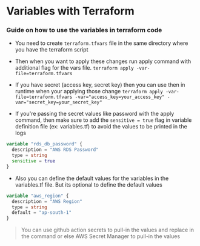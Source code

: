 # Variables with Terraform

### Guide on how to use the variables in terraform code

- You need to create `terraform.tfvars` file in the same directory where you have the terraform script

- Then when you want to apply these changes run apply command with additional flag for the vars file. `terraform apply -var-file=terraform.tfvars`

- If you have secret (access key, secret key) then you can use then in runtime when your applying those change `terraform apply -var-file=terraform.tfvars -var="access_key=your_access_key" -var="secret_key=your_secret_key"`

- If you're passing the secret values like password with the apply command, then make sure to add the `sensitive = true` flag in variable definition file (ex: variables.tf) to avoid the values to be printed in the logs

```terraform
variable "rds_db_password" {
  description = "AWS RDS Password"
  type = string
  sensitive = true
}
```

- Also you can define the default values for the variables in the variables.tf file. But its optional to define the default values

```terraform
variable "aws_region" {
  description = "AWS Region"
  type = string
  default = "ap-south-1"
}
```

> You can use github action secrets to pull-in the values and replace in the command or else AWS Secret Manager to pull-in the values